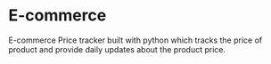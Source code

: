 # E-commerce
E-commerce Price tracker built with python which tracks the price of product and provide daily updates about the product price.
